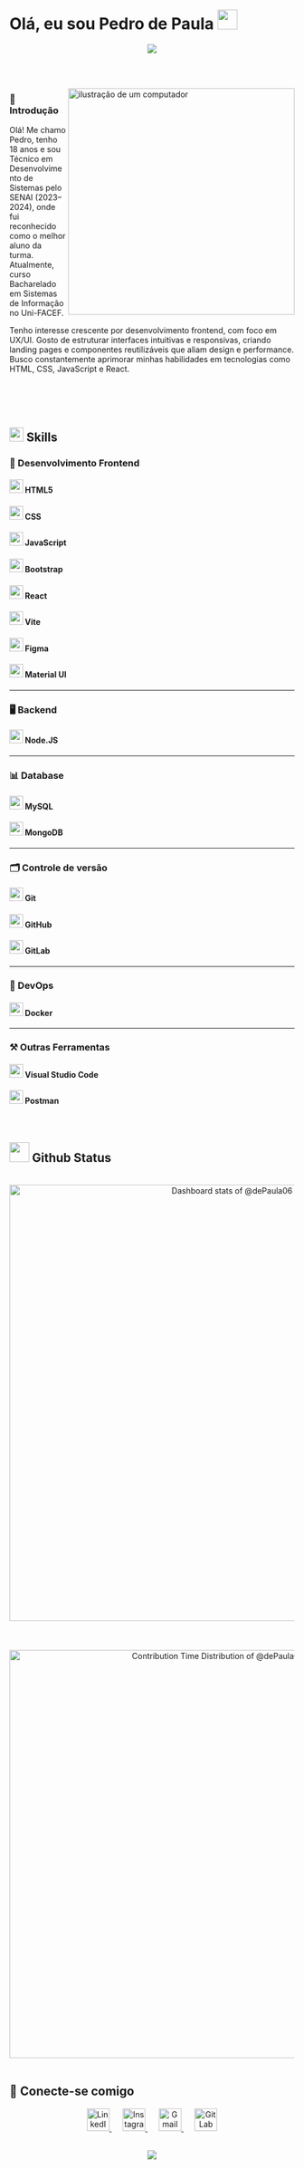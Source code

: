<!-- texto de apresentação -->
<h1 align="center" style="display: inline-block"><b>Olá, eu sou Pedro de Paula </b><img src="https://media.giphy.com/media/hvRJCLFzcasrR4ia7z/giphy.gif" width="35"></h1>

<!-- divisor animado com gradiente -->
<div align="center">
  <img  src="https://user-images.githubusercontent.com/73097560/115834477-dbab4500-a447-11eb-908a-139a6edaec5c.gif">
</div>

<br> <br>

<!-- Imagem -->
<img src="https://raw.githubusercontent.com/MicaelliMedeiros/micaellimedeiros/master/image/computer-illustration.png" alt="ilustração de um computador" min-width="400px" max-width="400px" width="400px" align="right">

<!-- Introdução -->
<h3>
 📂 Introdução 
</h3>
<p align="left">
    Olá! Me chamo Pedro, tenho 18 anos e sou Técnico em Desenvolvimento de Sistemas pelo SENAI (2023–2024), onde fui reconhecido como o melhor aluno da turma. Atualmente, curso Bacharelado em Sistemas de Informação   no Uni-FACEF.

  Tenho interesse crescente por desenvolvimento frontend, com foco em UX/UI. Gosto de estruturar interfaces intuitivas e responsivas, criando landing pages e componentes reutilizáveis que aliam design e  performance. Busco constantemente aprimorar minhas habilidades em tecnologias como HTML, CSS, JavaScript e React.
</p>

<br> <br> <br>

<!-- Habilidades -->


## <img src="https://media2.giphy.com/media/QssGEmpkyEOhBCb7e1/giphy.gif?cid=ecf05e47a0n3gi1bfqntqmob8g9aid1oyj2wr3ds3mg700bl&rid=giphy.gif" width ="25"><b> Skills</b>

<h3 align="left">🦄 Desenvolvimento Frontend</h3>
<div align="left">
  <h4><img height="24" src="https://raw.githubusercontent.com/marwin1991/profile-technology-icons/refs/heads/main/icons/html.png"/> HTML5</h4>
  <h4><img height="24" src="https://raw.githubusercontent.com/marwin1991/profile-technology-icons/refs/heads/main/icons/css.png"/> CSS</h4>
  <h4><img height="24" src="https://raw.githubusercontent.com/marwin1991/profile-technology-icons/refs/heads/main/icons/javascript.png"/> JavaScript</h4>
  <h4><img height="24" src="https://raw.githubusercontent.com/marwin1991/profile-technology-icons/refs/heads/main/icons/bootstrap.png"/> Bootstrap</h4>
  <h4><img height="24" src="https://raw.githubusercontent.com/marwin1991/profile-technology-icons/refs/heads/main/icons/react.png"/> React</h4>
  <h4><img height="24" src="https://raw.githubusercontent.com/marwin1991/profile-technology-icons/refs/heads/main/icons/vite.png"/> Vite</h4>
  <h4><img height="24" src="https://raw.githubusercontent.com/marwin1991/profile-technology-icons/refs/heads/main/icons/figma.png"/> Figma</h4>
  <h4><img height="24" src="https://raw.githubusercontent.com/marwin1991/profile-technology-icons/refs/heads/main/icons/material_ui.png"/> Material UI</h4>
</div>
<hr>

<h3 align="left">🖥️ Backend</h3>
<div align="left">
  <h4><img height="24" src="https://raw.githubusercontent.com/marwin1991/profile-technology-icons/refs/heads/main/icons/node_js.png"/> Node.JS</h4>
</div>

<hr>

<h3>📊 Database</h3>
<div align="left">
  <h4><img height="24" src="https://raw.githubusercontent.com/marwin1991/profile-technology-icons/refs/heads/main/icons/mysql.png"/> MySQL</h4>
  <h4><img height="24" src="https://raw.githubusercontent.com/marwin1991/profile-technology-icons/refs/heads/main/icons/mongodb.png"/> MongoDB</h4>
</div>

<hr>

<h3>🗂️ Controle de versão</h3>
<div align="left">
  <h4><img height="24" src="https://raw.githubusercontent.com/marwin1991/profile-technology-icons/refs/heads/main/icons/git.png"/> Git</h4>
  <h4><img height="24" src="https://raw.githubusercontent.com/marwin1991/profile-technology-icons/refs/heads/main/icons/github.png"/> GitHub</h4>
  <h4><img height="24" src="https://raw.githubusercontent.com/marwin1991/profile-technology-icons/refs/heads/main/icons/gitlab.png"/> GitLab</h4>
</div>

<hr>

<h3>🐳 DevOps</h3>
<div align="left">
  <h4><img height="24" src="https://raw.githubusercontent.com/marwin1991/profile-technology-icons/refs/heads/main/icons/docker.png"/> Docker</h4>
</div>

<hr>

<h3>⚒️ Outras Ferramentas</h3>
<div align="left">
  <h4><img height="24" src="https://raw.githubusercontent.com/marwin1991/profile-technology-icons/refs/heads/main/icons/visual_studio_code.png"/> Visual Studio Code</h4>
  <h4><img height="24" src="https://raw.githubusercontent.com/marwin1991/profile-technology-icons/refs/heads/main/icons/postman.png"/> Postman</h4>
</div>


  <br>

  <!-- Status git -->
  ## <img src="https://media.giphy.com/media/iY8CRBdQXODJSCERIr/giphy.gif" width="35"><b> Github Status </b>
  <br>

<div align="center">
   <a href="https://next.ossinsight.io/widgets/official/compose-user-dashboard-stats?user_id=153511875" target="_blank" style="display: block" align="center">
    <picture>
      <source media="(prefers-color-scheme: dark)" srcset="https://next.ossinsight.io/widgets/official/compose-user-dashboard-stats/thumbnail.png?user_id=153511875&image_size=auto&color_scheme=dark" width="771" height="auto">
      <img alt="Dashboard stats of @dePaula06" src="https://next.ossinsight.io/widgets/official/compose-user-dashboard-stats/thumbnail.png?user_id=153511875&image_size=auto&color_scheme=light" width="771" height="auto">
    </picture>
  </a>
  <br> <br> <br>
  <a href="https://next.ossinsight.io/widgets/official/analyze-user-contribution-time-distribution?user_id=153511875&period=all_times" target="_blank" style="display: block" align="center">
  <picture>
    <source media="(prefers-color-scheme: dark)" srcset="https://next.ossinsight.io/widgets/official/analyze-user-contribution-time-distribution/thumbnail.png?user_id=153511875&period=all_times&image_size=auto&color_scheme=dark" width="721" height="auto">
    <img alt="Contribution Time Distribution of @dePaula06" src="https://next.ossinsight.io/widgets/official/analyze-user-contribution-time-distribution/thumbnail.png?user_id=153511875&period=all_times&image_size=auto&color_scheme=light" width="721" height="auto">
  </picture>
</a>
</div>

<br>

## 📧 Conecte-se comigo

<p align="center">
  <a href="https://www.linkedin.com/in/PedrodePaula" target="_blank">
    <img src="https://cdn.jsdelivr.net/gh/devicons/devicon/icons/linkedin/linkedin-original.svg" alt="LinkedIn" width="40" height="40"/>
  </a>
  &nbsp;&nbsp;&nbsp;&nbsp;
  <a href="https://www.instagram.com/p.depaula06" target="_blank">
    <img src="https://upload.wikimedia.org/wikipedia/commons/a/a5/Instagram_icon.png" alt="Instagram" width="40" height="40"/>
  </a>
  &nbsp;&nbsp;&nbsp;&nbsp;
  <a href="mailto:p.depaula06.sp@gmail.com.com" target="_blank">
    <img src="https://upload.wikimedia.org/wikipedia/commons/4/4e/Gmail_Icon.png" alt="Gmail" width="40" height="40"/>
  </a>
  &nbsp;&nbsp;&nbsp;&nbsp;
  <a href="https://gitlab.com/pedropoliveira123" target="_blank">
    <img src="https://about.gitlab.com/images/press/logo/png/gitlab-icon-rgb.png" alt="GitLab" width="40" height="40"/>
  </a>
</p>

<br>
<!-- divisor animado com gradiente -->
<div align="center">
  <img  src="https://user-images.githubusercontent.com/73097560/115834477-dbab4500-a447-11eb-908a-139a6edaec5c.gif">
</div>

